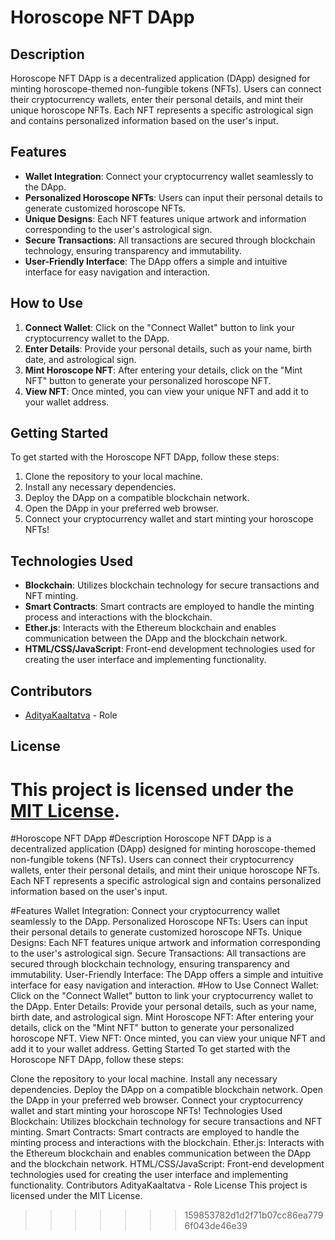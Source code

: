 

# Horoscope NFT DApp

## Description

Horoscope NFT DApp is a decentralized application (DApp) designed for minting horoscope-themed non-fungible tokens (NFTs). Users can connect their cryptocurrency wallets, enter their personal details, and mint their unique horoscope NFTs. Each NFT represents a specific astrological sign and contains personalized information based on the user's input.

## Features

- **Wallet Integration**: Connect your cryptocurrency wallet seamlessly to the DApp.
- **Personalized Horoscope NFTs**: Users can input their personal details to generate customized horoscope NFTs.
- **Unique Designs**: Each NFT features unique artwork and information corresponding to the user's astrological sign.
- **Secure Transactions**: All transactions are secured through blockchain technology, ensuring transparency and immutability.
- **User-Friendly Interface**: The DApp offers a simple and intuitive interface for easy navigation and interaction.

## How to Use

1. **Connect Wallet**: Click on the "Connect Wallet" button to link your cryptocurrency wallet to the DApp.
2. **Enter Details**: Provide your personal details, such as your name, birth date, and astrological sign.
3. **Mint Horoscope NFT**: After entering your details, click on the "Mint NFT" button to generate your personalized horoscope NFT.
4. **View NFT**: Once minted, you can view your unique NFT and add it to your wallet address.

## Getting Started

To get started with the Horoscope NFT DApp, follow these steps:

1. Clone the repository to your local machine.
2. Install any necessary dependencies.
3. Deploy the DApp on a compatible blockchain network.
4. Open the DApp in your preferred web browser.
5. Connect your cryptocurrency wallet and start minting your horoscope NFTs!

## Technologies Used

- **Blockchain**: Utilizes blockchain technology for secure transactions and NFT minting.
- **Smart Contracts**: Smart contracts are employed to handle the minting process and interactions with the blockchain.
- **Ether.js**: Interacts with the Ethereum blockchain and enables communication between the DApp and the blockchain network.
- **HTML/CSS/JavaScript**: Front-end development technologies used for creating the user interface and implementing functionality.

## Contributors

- [AdityaKaaltatva](link-to-github-profile) - Role

## License

This project is licensed under the [MIT License](LICENSE).
=======
#Horoscope NFT DApp
#Description
Horoscope NFT DApp is a decentralized application (DApp) designed for minting horoscope-themed non-fungible tokens (NFTs). Users can connect their cryptocurrency wallets, enter their personal details, and mint their unique horoscope NFTs. Each NFT represents a specific astrological sign and contains personalized information based on the user's input.

#Features
Wallet Integration: Connect your cryptocurrency wallet seamlessly to the DApp.
Personalized Horoscope NFTs: Users can input their personal details to generate customized horoscope NFTs.
Unique Designs: Each NFT features unique artwork and information corresponding to the user's astrological sign.
Secure Transactions: All transactions are secured through blockchain technology, ensuring transparency and immutability.
User-Friendly Interface: The DApp offers a simple and intuitive interface for easy navigation and interaction.
#How to Use
Connect Wallet: Click on the "Connect Wallet" button to link your cryptocurrency wallet to the DApp.
Enter Details: Provide your personal details, such as your name, birth date, and astrological sign.
Mint Horoscope NFT: After entering your details, click on the "Mint NFT" button to generate your personalized horoscope NFT.
View NFT: Once minted, you can view your unique NFT and add it to your wallet address.
Getting Started
To get started with the Horoscope NFT DApp, follow these steps:

Clone the repository to your local machine.
Install any necessary dependencies.
Deploy the DApp on a compatible blockchain network.
Open the DApp in your preferred web browser.
Connect your cryptocurrency wallet and start minting your horoscope NFTs!
Technologies Used
Blockchain: Utilizes blockchain technology for secure transactions and NFT minting.
Smart Contracts: Smart contracts are employed to handle the minting process and interactions with the blockchain.
Ether.js: Interacts with the Ethereum blockchain and enables communication between the DApp and the blockchain network.
HTML/CSS/JavaScript: Front-end development technologies used for creating the user interface and implementing functionality.
Contributors
AdityaKaaltatva - Role
License
This project is licensed under the MIT License.





>>>>>>> 159853782d1d2f71b07cc86ea7796f043de46e39
